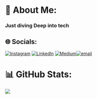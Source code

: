 # 💫 About Me:

### Just diving Deep into tech

## 🌐 Socials:
[![Instagram](https://img.shields.io/badge/Instagram-%23E4405F.svg?logo=Instagram&logoColor=white)](https://instagram.com/addykatkar24) [![LinkedIn](https://img.shields.io/badge/LinkedIn-%230077B5.svg?logo=linkedin&logoColor=white)](https://www.linkedin.com/in/aditya-katkar-673930340) [![Medium](https://img.shields.io/badge/Medium-12100E?logo=medium&logoColor=white)](https://medium.com/@addykatkar24)[![email](https://img.shields.io/badge/Email-D14836?logo=gmail&logoColor=white)](mailto:ayk4590@gmail.com) 

# 📊 GitHub Stats:

![](https://github-readme-stats.vercel.app/api/top-langs/?username=Addyk-24&theme=github_dark&hide_border=false&include_all_commits=false&count_private=false&layout=compact)
